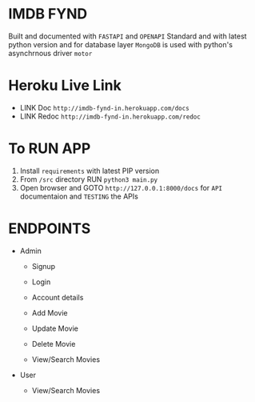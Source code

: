 # IMDB FYND
Built and documented with `FASTAPI` and `OPENAPI` Standard and with latest python version and for database layer `MongoDB` is used with python's asynchrnous driver `motor`

# Heroku Live Link
- LINK Doc `http://imdb-fynd-in.herokuapp.com/docs`
- LINK Redoc `http://imdb-fynd-in.herokuapp.com/redoc`

# To RUN APP

1. Install `requirements` with latest PIP version
2. From `/src` directory RUN `python3 main.py`
3. Open browser and GOTO `http://127.0.0.1:8000/docs` for `API` documentaion and `TESTING` the APIs

# ENDPOINTS

- Admin
    - Signup

    - Login

    - Account details

    - Add Movie

    - Update Movie

    - Delete Movie

    - View/Search Movies

- User
    - View/Search Movies